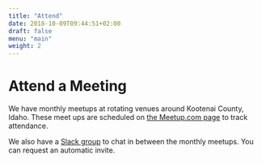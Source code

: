 ```yaml
---
title: "Attend"
date: 2018-10-09T09:44:51+02:00
draft: false
menu: "main"
weight: 2
---
```


# Attend a Meeting

We have monthly meetups at rotating venues around Kootenai County, Idaho. These
meet ups are scheduled on
[the Meetup.com page](https://www.meetup.com/Coeur-dAlene-Tech-Group/) to track attendance.

We also have a [Slack group](http://slack.cdatech.group/) to chat in between
the monthly meetups. You can request an automatic invite.

